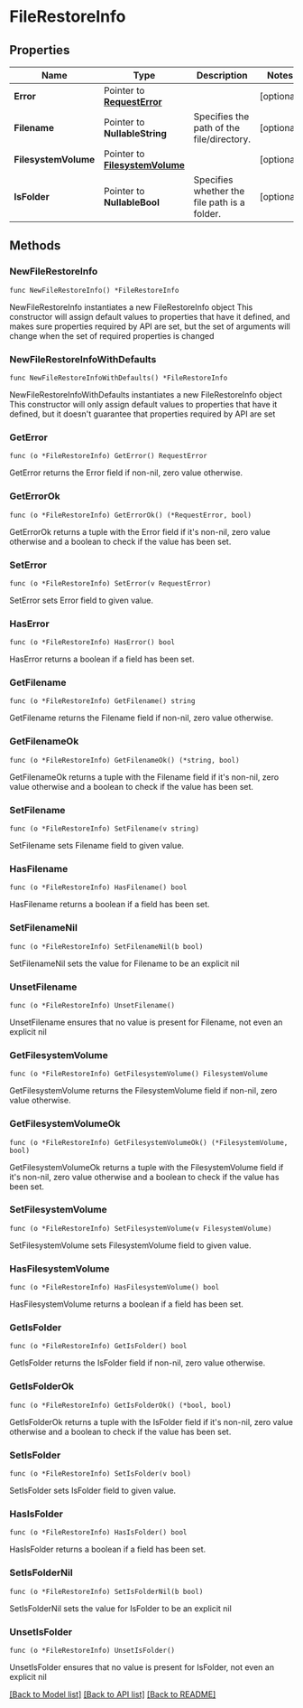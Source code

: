 # FileRestoreInfo

## Properties

Name | Type | Description | Notes
------------ | ------------- | ------------- | -------------
**Error** | Pointer to [**RequestError**](RequestError.md) |  | [optional] 
**Filename** | Pointer to **NullableString** | Specifies the path of the file/directory. | [optional] 
**FilesystemVolume** | Pointer to [**FilesystemVolume**](FilesystemVolume.md) |  | [optional] 
**IsFolder** | Pointer to **NullableBool** | Specifies whether the file path is a folder. | [optional] 

## Methods

### NewFileRestoreInfo

`func NewFileRestoreInfo() *FileRestoreInfo`

NewFileRestoreInfo instantiates a new FileRestoreInfo object
This constructor will assign default values to properties that have it defined,
and makes sure properties required by API are set, but the set of arguments
will change when the set of required properties is changed

### NewFileRestoreInfoWithDefaults

`func NewFileRestoreInfoWithDefaults() *FileRestoreInfo`

NewFileRestoreInfoWithDefaults instantiates a new FileRestoreInfo object
This constructor will only assign default values to properties that have it defined,
but it doesn't guarantee that properties required by API are set

### GetError

`func (o *FileRestoreInfo) GetError() RequestError`

GetError returns the Error field if non-nil, zero value otherwise.

### GetErrorOk

`func (o *FileRestoreInfo) GetErrorOk() (*RequestError, bool)`

GetErrorOk returns a tuple with the Error field if it's non-nil, zero value otherwise
and a boolean to check if the value has been set.

### SetError

`func (o *FileRestoreInfo) SetError(v RequestError)`

SetError sets Error field to given value.

### HasError

`func (o *FileRestoreInfo) HasError() bool`

HasError returns a boolean if a field has been set.

### GetFilename

`func (o *FileRestoreInfo) GetFilename() string`

GetFilename returns the Filename field if non-nil, zero value otherwise.

### GetFilenameOk

`func (o *FileRestoreInfo) GetFilenameOk() (*string, bool)`

GetFilenameOk returns a tuple with the Filename field if it's non-nil, zero value otherwise
and a boolean to check if the value has been set.

### SetFilename

`func (o *FileRestoreInfo) SetFilename(v string)`

SetFilename sets Filename field to given value.

### HasFilename

`func (o *FileRestoreInfo) HasFilename() bool`

HasFilename returns a boolean if a field has been set.

### SetFilenameNil

`func (o *FileRestoreInfo) SetFilenameNil(b bool)`

 SetFilenameNil sets the value for Filename to be an explicit nil

### UnsetFilename
`func (o *FileRestoreInfo) UnsetFilename()`

UnsetFilename ensures that no value is present for Filename, not even an explicit nil
### GetFilesystemVolume

`func (o *FileRestoreInfo) GetFilesystemVolume() FilesystemVolume`

GetFilesystemVolume returns the FilesystemVolume field if non-nil, zero value otherwise.

### GetFilesystemVolumeOk

`func (o *FileRestoreInfo) GetFilesystemVolumeOk() (*FilesystemVolume, bool)`

GetFilesystemVolumeOk returns a tuple with the FilesystemVolume field if it's non-nil, zero value otherwise
and a boolean to check if the value has been set.

### SetFilesystemVolume

`func (o *FileRestoreInfo) SetFilesystemVolume(v FilesystemVolume)`

SetFilesystemVolume sets FilesystemVolume field to given value.

### HasFilesystemVolume

`func (o *FileRestoreInfo) HasFilesystemVolume() bool`

HasFilesystemVolume returns a boolean if a field has been set.

### GetIsFolder

`func (o *FileRestoreInfo) GetIsFolder() bool`

GetIsFolder returns the IsFolder field if non-nil, zero value otherwise.

### GetIsFolderOk

`func (o *FileRestoreInfo) GetIsFolderOk() (*bool, bool)`

GetIsFolderOk returns a tuple with the IsFolder field if it's non-nil, zero value otherwise
and a boolean to check if the value has been set.

### SetIsFolder

`func (o *FileRestoreInfo) SetIsFolder(v bool)`

SetIsFolder sets IsFolder field to given value.

### HasIsFolder

`func (o *FileRestoreInfo) HasIsFolder() bool`

HasIsFolder returns a boolean if a field has been set.

### SetIsFolderNil

`func (o *FileRestoreInfo) SetIsFolderNil(b bool)`

 SetIsFolderNil sets the value for IsFolder to be an explicit nil

### UnsetIsFolder
`func (o *FileRestoreInfo) UnsetIsFolder()`

UnsetIsFolder ensures that no value is present for IsFolder, not even an explicit nil

[[Back to Model list]](../README.md#documentation-for-models) [[Back to API list]](../README.md#documentation-for-api-endpoints) [[Back to README]](../README.md)


